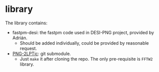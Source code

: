 # library

The library contains:
- fastpm-desi: the fastpm code used in DESI-PNG project, provided by Adrián. 
  - Should be added individually, could be provided by reasonable request.
- [PNG-2LPTic](https://github.com/SiyiZhao/PNG-2LPTic): git submodule.
  - Just `make` it after cloning the repo. The only pre-requisite is `FFTW2` library.
